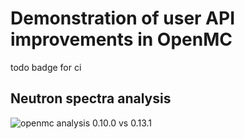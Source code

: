 # Demonstration of user API improvements in OpenMC

todo badge for ci

## Neutron spectra analysis

![openmc analysis 0.10.0 vs 0.13.1](images/0_11_0_vs_0_13_1_with_text.png "user improvements")
